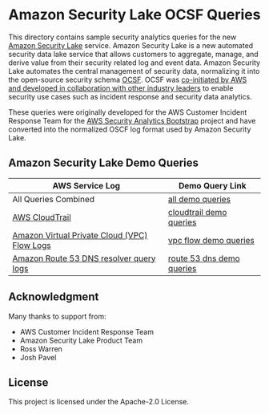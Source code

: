 # Amazon Security Lake OCSF Queries

This directory contains sample security analytics queries for the new [Amazon Security Lake](https://w.amazon.com/bin/view/SecurityLake/) service.  Amazon Security Lake is a new automated security data lake service that allows customers to aggregate, manage, and derive value from their security related log and event data. Amazon Security Lake automates the central management of security data, normalizing it into the open-source security schema [OCSF](https://github.com/ocsf).  OCSF was [co-initiated by AWS and developed in collaboration with other industry leaders](https://aws.amazon.com/blogs/security/aws-co-announces-release-of-the-open-cybersecurity-schema-framework-ocsf-project/) to enable security use cases such as incident response and security data analytics.

These queries were originally developed for the AWS Customer Incident Response Team for the [AWS Security Analytics Bootstrap](https://github.com/awslabs/aws-security-analytics-bootstrap/blob/main/LICENSE) project and have converted into the normalized OSCF log format used by Amazon Security Lake.

## Amazon Security Lake Demo Queries

 AWS Service Log | Demo Query Link
------|------|
All Queries Combined | [all demo queries](./ocsf/amazon_security_lake_queries_all.md)
[AWS CloudTrail](https://docs.aws.amazon.com/cloudtrail/index.html) | [cloudtrail demo queries](./ocsf/amazon_security_lake_queries_cloudtrail.md)
[Amazon Virtual Private Cloud (VPC) Flow Logs](https://docs.aws.amazon.com/vpc/latest/userguide/flow-logs.html) | [vpc flow demo queries](./ocsf/amazon_security_lake_queries_vpcflow.md)
[Amazon Route 53 DNS resolver query logs](https://docs.aws.amazon.com/Route53/latest/DeveloperGuide/resolver-query-logs.html) | [route 53 dns demo queries](./ocsf/amazon_security_lake_queries_route53.md)

## Acknowledgment

Many thanks to support from:
- AWS Customer Incident Response Team
- Amazon Security Lake Product Team
- Ross Warren
- Josh Pavel

## License

This project is licensed under the Apache-2.0 License.
